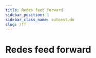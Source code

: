 ```yaml
---
title: Redes feed forward
sidebar_position: 1
sidebar_class_name: autoestudo
slug: /ff
---
```


# Redes feed forward
